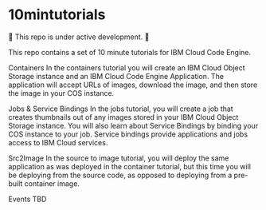 # 10mintutorials

:construction: This repo is under active development. :construction:

This repo contains a set of 10 minute tutorials for IBM Cloud Code Engine. 

Containers
In the containers tutorial you will create an IBM Cloud Object Storage instance and an IBM Cloud Code Engine Application. The application will accept URLs of images, download the image, and then store the image in your COS instance.

Jobs & Service Bindings
In the jobs tutorial, you will create a job that creates thumbnails out of any images stored in your IBM Cloud Object Storage instance. You will also learn about Service Bindings by binding your COS instance to your job. Service bindings provide applications and jobs access to IBM Cloud services.


Src2Image
In the source to image tutorial, you will deploy the same application as was deployed in the container tutorial, but this time you will be deploying from the source code, as opposed to deploying from a pre-built container image.

Events
TBD